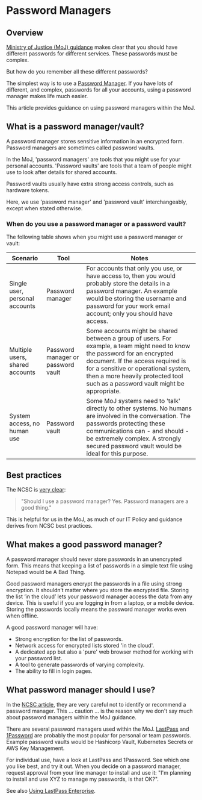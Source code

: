 # Password Managers

## Overview

[Ministry of Justice \(MoJ\) guidance](https://intranet.justice.gov.uk/guidance/security/it-computer-security/ict-security-policy-framework/password-guidance/) makes clear that you should have different passwords for different services. These passwords must be complex.

But how do you remember all these different passwords?

The simplest way is to use a [Password Manager](https://en.wikipedia.org/wiki/Password_manager). If you have lots of different, and complex, passwords for all your accounts, using a password manager makes life much easier.

This article provides guidance on using password managers within the MoJ.

## What is a password manager/vault?

A password manager stores sensitive information in an encrypted form. Password managers are sometimes called password vaults.

In the MoJ, 'password managers' are tools that you might use for your personal accounts. 'Password vaults' are tools that a team of people might use to look after details for shared accounts.

Password vaults usually have extra strong access controls, such as hardware tokens.

Here, we use 'password manager' and 'password vault' interchangeably, except when stated otherwise.

### When do you use a password manager or a password vault?

The following table shows when you might use a password manager or vault:

|Scenario|Tool|Notes|
|--------|----|-----|
|Single user, personal accounts|Password manager|For accounts that only you use, or have access to, then you would probably store the details in a password manager. An example would be storing the username and password for your work email account; only you should have access.|
|Multiple users, shared accounts|Password manager or password vault|Some accounts might be shared between a group of users. For example, a team might need to know the password for an encrypted document. If the access required is for a sensitive or operational system, then a more heavily protected tool such as a password vault might be appropriate.|
|System access, no human use|Password vault|Some MoJ systems need to 'talk' directly to other systems. No humans are involved in the conversation. The passwords protecting these communications can - and should - be extremely complex. A strongly secured password vault would be ideal for this purpose.|

## Best practices

The NCSC is [very clear](https://www.ncsc.gov.uk/blog-post/what-does-ncsc-think-password-managers):

> "Should I use a password manager? Yes. Password managers are a good thing."

This is helpful for us in the MoJ, as much of our IT Policy and guidance derives from NCSC best practices.

## What makes a good password manager?

A password manager should never store passwords in an unencrypted form. This means that keeping a list of passwords in a simple text file using Notepad would be A Bad Thing.

Good password managers encrypt the passwords in a file using strong encryption. It shouldn’t matter where you store the encrypted file. Storing the list ‘in the cloud’ lets your password manager access the data from any device. This is useful if you are logging in from a laptop, or a mobile device. Storing the passwords locally means the password manager works even when offline.

A good password manager will have:

-   Strong encryption for the list of passwords.
-   Network access for encrypted lists stored 'in the cloud'.
-   A dedicated app but also a 'pure' web browser method for working with your password list.
-   A tool to generate passwords of varying complexity.
-   The ability to fill in login pages.

## What password manager should I use?

In the [NCSC article](https://www.ncsc.gov.uk/blog-post/what-does-ncsc-think-password-managers), they are very careful not to identify or recommend a password manager. This ... caution ... is the reason why we don't say much about password managers within the MoJ guidance.

There are several password managers used within the MoJ. [LastPass](https://www.lastpass.com/) and [1Password](https://1password.com/) are probably the most popular for personal or team passwords. Example password vaults would be Hashicorp Vault, Kubernetes Secrets or AWS Key Management.

For individual use, have a look at LastPass and 1Password. See which one you like best, and try it out. When you decide on a password manager, request approval from your line manager to install and use it: "I'm planning to install and use XYZ to manage my passwords, is that OK?".

See also [Using LastPass Enterprise](using-lastpass.md).

